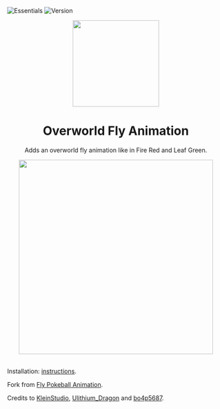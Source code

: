 ![Essentials](https://badgen.net/badge/Essentials/20.1/orange)
![Version](https://badgen.net/badge/Version/1.0.0/cyan)

<p align="center">
<img width="200px" src="https://user-images.githubusercontent.com/63038410/181026119-7065d9fd-01d3-401a-b161-59ce55106888.png">
</p>

<h1 align="center">Overworld Fly Animation</h1>

<p align="center">
Adds an overworld fly animation like in Fire Red and Leaf Green.
</p>

<div align="center">
  <img width="450px" src="https://github.com/MickTK/Pokemon-Essentials-Plugins/assets/63038410/00351f7c-f9c8-4334-b427-1b38358955a8">
</div>

<br>

Installation: [instructions](https://github.com/MickTK/Pokemon-Essentials-Plugins/wiki/Instructions).

Fork from [Fly Pokeball Animation](https://github.com/bo4p5687/PE-Custom-Script/tree/master/Fly%20Pokeball%20Animation).

Credits to [KleinStudio](https://www.deviantart.com/kleinstudio), [Ulithium_Dragon](https://www.pokecommunity.com/member.php?u=531836) and [bo4p5687](https://reliccastle.com/members/7526/).
